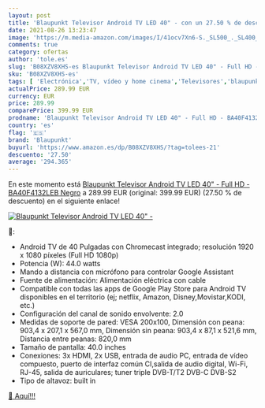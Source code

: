 ```yaml
---
layout: post
title: 'Blaupunkt Televisor Android TV LED 40" - con un 27.50 % de descuento'
date: 2021-08-26 13:23:47
image: 'https://m.media-amazon.com/images/I/41ocv7Xn6-S._SL500_._SL400_.jpg'
comments: true
category: ofertas
author: 'tole.es'
slug: 'B08XZV8XHS-es Blaupunkt Televisor Android TV LED 40" - Full HD -...'
sku: 'B08XZV8XHS-es'
tags: [ 'Electrónica','TV, vídeo y home cinema','Televisores','blaupunkt','televisor', ]
actualPrice: 289.99 EUR
currency: EUR
price: 289.99
comparePrice: 399.99 EUR
prodname: 'Blaupunkt Televisor Android TV LED 40" - Full HD - BA40F4132LEB  Negro'
country: 'es'
flag: '🇪🇸'
brand: 'Blaupunkt'
buyurl: 'https://www.amazon.es/dp/B08XZV8XHS/?tag=tolees-21'
descuento: '27.50'
average: '294.365'
---
```


En este momento está [Blaupunkt Televisor Android TV LED 40" - Full HD - BA40F4132LEB  Negro](https://www.amazon.es/dp/B08XZV8XHS/?tag=tolees-21) a 289.99 EUR (original: 399.99 EUR) (27.50 %  de descuento) en el siguiente enlace!

[![Blaupunkt Televisor Android TV LED 40" -](https://m.media-amazon.com/images/I/41ocv7Xn6-S._SL500_._SL400_.jpg)](https://www.amazon.es/dp/B08XZV8XHS/?tag=tolees-21)

🔎:

- Android TV de 40 Pulgadas con Chromecast integrado; resolución 1920 x 1080 píxeles (Full HD 1080p)
- Potencia (W): 44.0 watts
- Mando a distancia con micrófono para controlar Google Assistant
- Fuente de alimentación: Alimentación eléctrica con cable
- Compatible con todas las apps de Google Play Store para Android TV disponibles en el territorio (ej; netflix, Amazon, Disney,Movistar,KODI, etc.)
- Configuración del canal de sonido envolvente: 2.0
- Medidas de soporte de pared: VESA 200x100, Dimensión con peana: 903,4 x 207,1 x 567,0 mm, Dimensión sin peana: 903,4 x 87,1 x 521,6 mm, Distancia entre peanas: 820,0 mm
- Tamaño de pantalla: 40.0 inches
- Conexiones: 3x HDMI, 2x USB, entrada de audio PC, entrada de vídeo compuesto, puerto de interfaz común CI,salida de audio digital, Wi-Fi, RJ-45, salida de auriculares; tuner triple DVB-T/T2 DVB-C DVB-S2
- Tipo de altavoz: built in

[🛒 Aquí!!!](https://www.amazon.es/dp/B08XZV8XHS/?tag=tolees-21)

